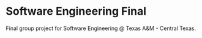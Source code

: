 # Software Engineering Final
 Final group project for Software Engineering @ Texas A&M - Central Texas.
